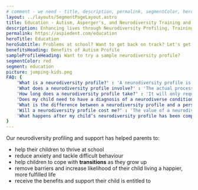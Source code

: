 ```yaml
---
# comment - we need - title, description, permalink, segmentColor, herotitle, heading
layout: ../layouts/SegmentPageLayout.astro
title: Education - Autism, Asperger's, and Neurodiversity Training and Consulting
description: Enhancing lives through Neurodiversity Profiling, Training & Consultancy
permalink: https://aspiedent.com/education
heroTitle: Education
heroSubtitle: Problems at school? Want to get back on track? Let's get started!
benefitsHeading: Benefits of Autism Profile
sampleProfileHeading: Want to try a sample neurodiversity profile?
segmentColor: red
segment: education
picture: jumping-kids.png
FAQ: {
    'What is a neurodiversity profile?' : 'A neurodiversity profile is how a child thinks about, feels, and perceives the world. It is unique to them. It explains an individual’s experiences, traits, strengths, and difficulties and makes recommendations based on the child’s fundamental ways of being, that are tailored specifically to help them and their environment. It is not a personality test or a behavioural assessment and the neurodiversity profiling tool is not a personality profiling tool.',
    'What does a neurodiversity profile involve?' : 'The actual process of a neurodiversity profile depends on the child and the circumstances. For example, we may agree that doing part or all of it in writing or face to face is best. Effectively, the process involves Aspiedent gathering as much relevant information about an individual as possible, usually through guided discussion. We then analyse the data to find what underlying issues need to be accounted for when making decisions regarding the child and their support. Aspiedent then creates a detailed but clear explanation of the child’s profile and how this interacts with their environment. The profile report then gives a series of general, educational, and child-specific recommendations. Implementing these will achieve maximum fulfilment in the child’s life.',
    'How long does a neurodiversity profile take?' : 'It will only require about half a day from the child we are profiling and their family and/or professionals. It takes about two weeks from the actual data-gathering exercise to turn around a completed neurodiversity profile report. As this is a very hands-on process for us, the current wait times from your enquiry to the neurodiversity profile appointment is up to 4 weeks.',
    'Does my child need to have a diagnosis of a neurodiverse condition?' : 'No, a child does not need to be diagnosed with a neurodiverse condition like autism to take our neurodiversity profile. We understand that some parents do not want to seek a diagnosis for their child for many reasons. We also understand that depending on where you live, getting a diagnosis can be problematic, because of both how a child is treated once they have been diagnosed and because the health services aren’t always equipped to give an accurate/timely diagnosis. A child’s need for help does not diminish as they wait for a diagnosis, even if you wish to pursue one.',
    'What is the difference between a neurodiversity profile and a personality profile?' : 'Unlike a personality profile or specialist assessment, a neurodiversity profile is a scientific approach to understanding fundamental underlying issues that affect a child rather than their personality traits. For example, the underlying issues may include slow processing of incoming information, different hyper and hypo sensitivities, or differences in visual perception. These underlying issues derive from five key areas found in neurodiversity: processing, sensory, executive function, cognitive (thinking), and emotion.',
    'Will a neurodiversity profile cost me?' : 'The value of a neurodiversity profile when needed far outweighs the cost. Aspiedent will provide you with a quote for the service once we know more about your situation and if we believe that the value of the profile will be significant to you and your family. A profile can cost between £1000-£3000 depending on specific needs.',
    'What happens after my child’s neurodiversity profile has been completed?' : 'We need to understand a child’s profile before we can recommend any next steps. However, what happens next is completely up to you and your family. In some cases, you may feel confident enough with the information you have received in the neurodiversity profile that you don’t need any further guidance. For those who would like to receive further support from us, there are several ways we can help, such as helping you access disability benefit payments or helping with your child’s education.'
}
---
```


Our neurodiversity profiling and support has helped parents to:
- help their children to thrive at school
- reduce anxiety and tackle difficult behaviour
- help children to cope with **transitions** as they grow up
- remove barriers and increase likelihood of their child living a happier, more fulfilled life
- receive the benefits and support their child is entitled to